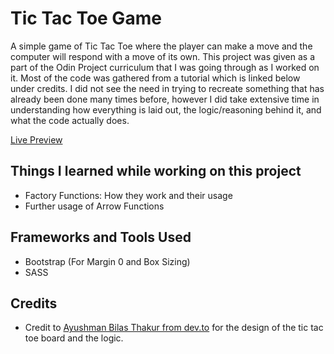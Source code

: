 # Tic Tac Toe Game

A simple game of Tic Tac Toe where the player can make a move and the computer will respond with a move of its own. This project was given as a part of the Odin Project curriculum that I was going through as I worked on it. Most of the code was gathered from a tutorial which is linked below under credits. I did not see the need in trying to recreate something that has already been done many times before, however I did take extensive time in understanding how everything is laid out, the logic/reasoning behind it, and what the code actually does. 

[Live Preview]()

## Things I learned while working on this project

- Factory Functions: How they work and their usage
- Further usage of Arrow Functions

## Frameworks and Tools Used

- Bootstrap (For Margin 0 and Box Sizing)
- SASS

## Credits

- Credit to [Ayushman Bilas Thakur from dev.to](https://dev.to/ayushmanbthakur/how-to-make-tic-tac-toe-in-browser-with-html-css-and-js-28ed) for the design of the tic tac toe board and the logic.